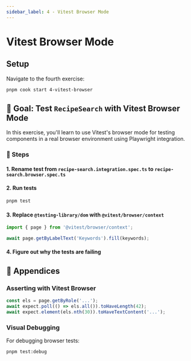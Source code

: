 ```yaml
---
sidebar_label: 4 - Vitest Browser Mode
---
```


# Vitest Browser Mode

## Setup

Navigate to the fourth exercise:

```sh
pnpm cook start 4-vitest-browser
```

## 🎯 Goal: Test `RecipeSearch` with Vitest Browser Mode

In this exercise, you'll learn to use Vitest's browser mode for testing components in a real browser environment using Playwright integration.

### 📝 Steps

#### 1. Rename test from `recipe-search.integration.spec.ts` to `recipe-search.browser.spec.ts`

#### 2. Run tests

```sh
pnpm test
```

#### 3. Replace `@testing-library/dom` with `@vitest/browser/context`

```ts
import { page } from '@vitest/browser/context';

await page.getByLabelText('Keywords').fill(keywords);
```

#### 4. Figure out why the tests are failing

## 📖 Appendices

### Asserting with Vitest Browser

```ts
const els = page.getByRole('...');
await expect.poll(() => els.all()).toHaveLength(42);
await expect.element(els.nth(30)).toHaveTextContent('...');
```

### Visual Debugging

For debugging browser tests:

```sh
pnpm test:debug
```
